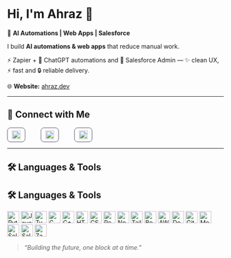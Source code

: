 <!-- Profile README for Ahraz (@ahraz77) -->

# Hi, I'm Ahraz 👋

🚀 **AI Automations | Web Apps | Salesforce**

I build **AI automations & web apps** that reduce manual work.  

⚡ Zapier + 🤖 ChatGPT automations and 🏢 Salesforce Admin — ✨ clean UX, ⚡ fast and 🔒 reliable delivery.

🌐 **Website:** [ahraz.dev](https://ahraz.dev)

---

## 🤝 Connect with Me

<!-- Flexbox that wraps on small screens (no media query needed) -->
<div style="display:flex;flex-wrap:wrap;gap:12px;align-items:center">
  <a href="https://www.linkedin.com/in/ahraz77/" target="_blank" rel="noopener noreferrer" style="display:inline-flex;align-items:center;gap:8px;padding:6px 10px;border:1px solid #4b5563;border-radius:8px;text-decoration:none">
    <img src="https://raw.githubusercontent.com/rahuldkjain/github-profile-readme-generator/master/src/images/icons/Social/linked-in-alt.svg" alt="LinkedIn" width="20" height="20"/>
  </a>&nbsp;&nbsp;&nbsp;
  <a href="https://twitter.com/ahraz77" target="_blank" rel="noopener noreferrer" style="display:inline-flex;align-items:center;gap:8px;padding:6px 10px;border:1px solid #4b5563;border-radius:8px;text-decoration:none">
    <img src="https://cdn.simpleicons.org/x/A6A6A6" alt="X (Twitter)" width="20" height="20"/>
  </a>&nbsp;&nbsp;&nbsp;
  <a href="mailto:ahrazworks@gmail.com" target="_blank" rel="noopener noreferrer" style="display:inline-flex;align-items:center;gap:8px;padding:6px 10px;border:1px solid #4b5563;border-radius:8px;text-decoration:none">
    <img src="https://cdn.simpleicons.org/gmail/EA4335" alt="Email" width="20" height="20"/>
  </a>
</div>

---

## 🛠 Languages & Tools

<!-- Always visible (no toggle) + wraps on mobile -->
## 🛠 Languages & Tools

<p align="left">
  <img alt="Python" src="https://cdn.jsdelivr.net/gh/devicons/devicon@latest/icons/python/python-original.svg" height="28"/>
  <img alt="JavaScript" src="https://cdn.jsdelivr.net/gh/devicons/devicon@latest/icons/javascript/javascript-original.svg" height="28"/>
  <img alt="TypeScript" src="https://cdn.jsdelivr.net/gh/devicons/devicon@latest/icons/typescript/typescript-original.svg" height="28"/>
  <img alt="C" src="https://cdn.jsdelivr.net/gh/devicons/devicon@latest/icons/c/c-original.svg" height="28"/>
  <img alt="C++" src="https://cdn.jsdelivr.net/gh/devicons/devicon@latest/icons/cplusplus/cplusplus-original.svg" height="28"/>
  <img alt="HTML5" src="https://cdn.jsdelivr.net/gh/devicons/devicon@latest/icons/html5/html5-original.svg" height="28"/>
  <img alt="CSS3" src="https://cdn.jsdelivr.net/gh/devicons/devicon@latest/icons/css3/css3-original.svg" height="28"/>
  <img alt="React" src="https://cdn.jsdelivr.net/gh/devicons/devicon@latest/icons/react/react-original.svg" height="28"/>
  <img alt="Node.js" src="https://cdn.jsdelivr.net/gh/devicons/devicon@latest/icons/nodejs/nodejs-original.svg" height="28"/>
  <img alt="Tailwind CSS" src="https://www.vectorlogo.zone/logos/tailwindcss/tailwindcss-icon.svg" height="28"/>
  <img alt="Bootstrap" src="https://cdn.jsdelivr.net/gh/devicons/devicon@latest/icons/bootstrap/bootstrap-original.svg" height="28"/>
  <img alt="AWS" src="https://www.vectorlogo.zone/logos/amazon_aws/amazon_aws-icon.svg" height="28"/>
  <img alt="Docker" src="https://cdn.jsdelivr.net/gh/devicons/devicon@latest/icons/docker/docker-original.svg" height="28"/>
  <img alt="Git" src="https://cdn.jsdelivr.net/gh/devicons/devicon@latest/icons/git/git-original.svg" height="28"/>
  <img alt="MongoDB" src="https://www.vectorlogo.zone/logos/mongodb/mongodb-icon.svg" height="28"/>
  <img alt="Solidity" src="https://cdn.simpleicons.org/solidity/A6A6A6" height="28"/>
  <img alt="Salesforce" src="https://cdn.jsdelivr.net/gh/devicons/devicon@latest/icons/salesforce/salesforce-original.svg" height="28"/>
  <img alt="Zapier" src="https://www.vectorlogo.zone/logos/zapier/zapier-icon.svg" height="28"/>
</p>


> *“Building the future, one block at a time.”*
